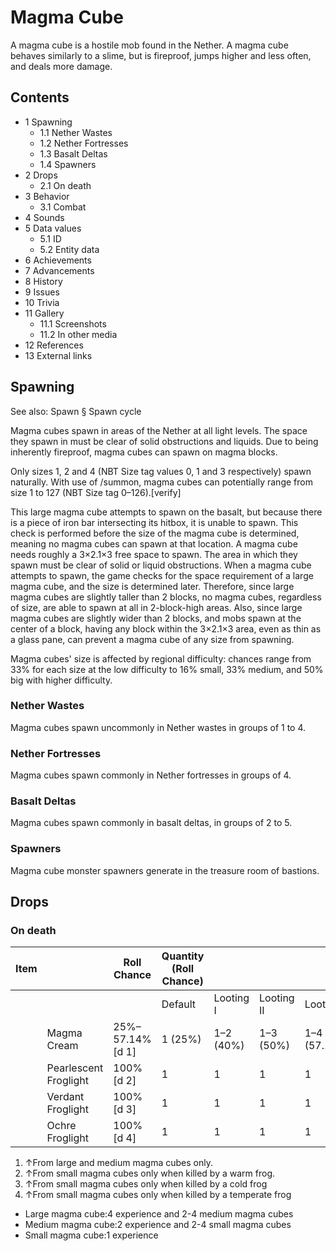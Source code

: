 # Magma Cube
A magma cube is a hostile mob found in the Nether. A magma cube behaves similarly to a slime, but is fireproof, jumps higher and less often, and deals more damage.

## Contents
- 1 Spawning
	- 1.1 Nether Wastes
	- 1.2 Nether Fortresses
	- 1.3 Basalt Deltas
	- 1.4 Spawners
- 2 Drops
	- 2.1 On death
- 3 Behavior
	- 3.1 Combat
- 4 Sounds
- 5 Data values
	- 5.1 ID
	- 5.2 Entity data
- 6 Achievements
- 7 Advancements
- 8 History
- 9 Issues
- 10 Trivia
- 11 Gallery
	- 11.1 Screenshots
	- 11.2 In other media
- 12 References
- 13 External links

## Spawning
See also: Spawn § Spawn cycle

Magma cubes spawn in areas of the Nether at all light levels. The space they spawn in must be clear of solid obstructions and liquids. Due to being inherently fireproof, magma cubes can spawn on magma blocks. 

Only sizes 1, 2 and 4 (NBT Size tag values 0, 1 and 3 respectively) spawn naturally. With use of /summon, magma cubes can potentially range from size 1 to 127 (NBT Size tag 0–126).[verify]

This large magma cube attempts to spawn on the basalt, but because there is a piece of iron bar intersecting its hitbox, it is unable to spawn. This check is performed before the size of the magma cube is determined, meaning no magma cubes can spawn at that location.
A magma cube needs roughly a 3×2.1×3 free space to spawn. The area in which they spawn must be clear of solid or liquid obstructions. When a magma cube attempts to spawn, the game checks for the space requirement of a large magma cube, and the size is determined later. Therefore, since large magma cubes are slightly taller than 2 blocks, no magma cubes, regardless of size, are able to spawn at all in 2-block-high areas. Also, since large magma cubes are slightly wider than 2 blocks, and mobs spawn at the center of a block, having any block within the 3×2.1×3 area, even as thin as a glass pane, can prevent a magma cube of any size from spawning.

Magma cubes' size is affected by regional difficulty: chances range from 33% for each size at the low difficulty to 16% small, 33% medium, and 50% big with higher difficulty.

### Nether Wastes
Magma cubes spawn uncommonly in Nether wastes in groups of 1 to 4.

### Nether Fortresses
Magma cubes spawn commonly in Nether fortresses in groups of 4.

### Basalt Deltas
Magma cubes spawn commonly in basalt deltas, in groups of 2 to 5.

### Spawners
Magma cube monster spawners generate in the treasure room of bastions.

## Drops
### On death
| Item |                       | Roll Chance     | Quantity (Roll Chance) |           |            |              |
|------|-----------------------|-----------------|------------------------|-----------|------------|--------------|
|      |                       |                 | Default                | Looting I | Looting II | Looting III  |
|      | Magma Cream           | 25%–57.14%[d 1] | 1 (25%)                | 1–2 (40%) | 1–3 (50%)  | 1–4 (57.14%) |
|      | Pearlescent Froglight | 100%[d 2]       | 1                      | 1         | 1          | 1            |
|      | Verdant Froglight     | 100%[d 3]       | 1                      | 1         | 1          | 1            |
|      | Ochre Froglight       | 100%[d 4]       | 1                      | 1         | 1          | 1            |

1. ↑From large and medium magma cubes only.
2. ↑From small magma cubes only when killed by a warm frog.
3. ↑From small magma cubes only when killed by a cold frog
4. ↑From small magma cubes only when killed by a temperate frog

- Large magma cube:4 experience and 2-4 medium magma cubes
- Medium magma cube:2 experience and 2-4 small magma cubes
- Small magma cube:1 experience

